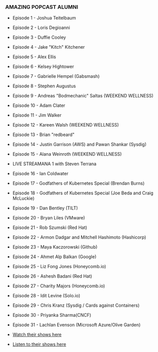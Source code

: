 ### AMAZING POPCAST ALUMNI
* Episode 1 - Joshua Teitelbaum
* Episode 2 - Loris Degioanni 
* Episode 3 - Duffie Cooley
* Episode 4 - Jake "Kitch" Kitchener
* Episode 5 - Alex Ellis
* Episode 6 - Kelsey Hightower
* Episode 7 - Gabrielle Hempel (Gabsmash)
* Episode 8 - Stephen Augustus
* Episode 9 - Andreas "Bodmechanic" Saltas (WEEKEND WELLNESS)
* Episode 10 - Adam Clater
* Episode 11 - Jim Walker
* Episode 12 - Kareen Walsh (WEEKEND WELLNESS)
* Episode 13 - Brian "redbeard"
* Episode 14 - Justin Garrison (AWS) and Pawan Shankar (Sysdig)
* Episode 15 - Alana Weinroth (WEEKEND WELLNESS)
* LIVE STREAMANA 1 with Steven Terrana 
* Episode 16 - Ian Coldwater
* Episode 17 - Godfathers of Kubernetes Special (Brendan Burns)
* Episode 18 - Godfathers of Kubernetes Special (Joe Beda and Craig McLuckie)
* Episode 19 - Dan Bentley (TILT)
* Episode 20 - Bryan Liles (VMware)
* Episode 21 - Rob Szumski (Red Hat)
* Episode 22 - Armon Dadgar and Mitchell Hashimoto (Hashicorp)
* Episode 23 - Maya Kaczorowski (Github)
* Episode 24 - Ahmet Alp Balkan (Google)
* Episode 25 - Liz Fong Jones (Honeycomb.io)
* Episode 26 - Ashesh Badani (Red Hat)
* Episode 27 - Charity Majors (Honeycomb.io)
* Episode 28 - Idit Levine (Solo.io)
* Episode 29 - Chris Kranz (Sysdig / Cards against Containers)
* Episode 30 - Priyanka Sharma(CNCF)
* Episode 31 - Lachlan Evenson (Microsoft Azure/Olive Garden)

* [Watch their shows here](http://bit.ly/3fC7sxd)
* [Listen to their shows here](http://bit.ly/35MXfte)
